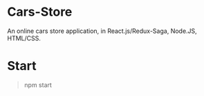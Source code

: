 # Cars-Store

An online cars store application, in React.js/Redux-Saga, Node.JS, HTML/CSS.

# Start
> npm start
